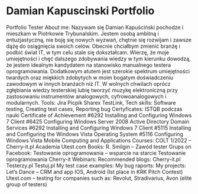 # Damian Kapuscinski Portfolio
Portfolio Tester
About me:
Nazywam się Damian Kapuściński pochodze i mieszkam w Piotrkowie Trybunalskim. Jestem osobą ambitną i entuzjastyczną, nie boję się nowych wyzwań, chętnie się rozwijam i zawsze dążę do osiągnięcia swoich celów. Obecnie chciałbym zmienić branżę i podbić świat IT, w tym celu stale się dokształcam. Wierzę, że moje umiejętności i chęć dalszego zdobywania wiedzy w tym kierunku dowodzą, że jestem idealnym kandydatem na stanowisko manualnego testera oprogramowania. Dodatkowym atutem jest szerokie spektrum umiejętności twardych oraz miękkich zdobytych w moim bogatym doświadczeniu zawodowym w innych branżach niż IT. W wolnych chwilach oprócz zgłębiania wiedzy testerskiej lubię tworzyć muzykę elektroniczną przy zastosowaniu instrumentów analogowych, cyfrowoanalogowych i modularnych.
Tools:
Jira
Picpik
Sharex
TestLink,
Tech skills:
Software testing,
Creating test cases,
Reporting bug
Certyficates:
ISTQB podczas nauki
Certificate of Achievement
#6292 Installing and Configuring Windows 7 Client
#6425 Configuring Windows Server 2008 Active Directory Domain Services
#6292 Installing and Configuring Windows 7 Client
#5115 Installing and Configuring the Windows Vista Operating System
#5116 Configuring Windows Vista Mobile Computing and Applications
Courses:
COLT 1/2022 – Cherry-it.pl
Academia Utest.com
Books:
R. Smilgin – Zawód tester
Grups on Facebook:
Testowanie oprogramowania – wsparcie na starcie
Testowanie oprogramowania
Cherry-it
Webinars:
Recommended blogs:
Cherry-it.pl
Testerzy.pl
Testuj.pl
My test case examples:
My bug raports:
My projects:
Let’s Dance – CRM and app IOS, Android (Ist place in KRK Pitch Contest)
Utest.com – testing for companies such as: Revolut, Stradivarius, Avon (elite group of testers)
